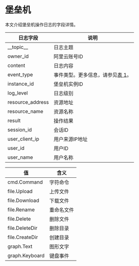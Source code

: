 # 堡垒机

本文介绍堡垒机操作日志的字段详情。

|日志字段|说明|
|----|--|
|\_\_topic\_\_|日志主题|
|owner\_id|阿里云账号ID|
|content|日志内容|
|event\_type|事件类型。更多信息，请参见[表 1](#table_xym_zqz_6e5)。|
|instance\_id|堡垒机实例ID|
|log\_level|日志级别|
|resource\_address|资源地址|
|resource\_name|资源名称|
|result|操作结果|
|session\_id|会话ID|
|user\_client\_ip|用户来源IP地址|
|user\_id|用户ID|
|user\_name|用户名称|

|值|含义|
|--|--|
|cmd.Command|字符命令|
|file.Upload|上传文件|
|file.Download|下载文件|
|file.Rename|重命名文件|
|file.Delete|删除文件|
|file.DeleteDir|删除目录|
|file.CreateDir|创建目录|
|graph.Text|图形文字|
|graph.Keyboard|键盘事件|


